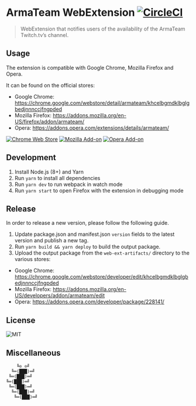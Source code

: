 # ArmaTeam WebExtension  [![CircleCI](https://circleci.com/gh/armateam/extension.svg?style=svg)](https://circleci.com/gh/armateam/extension)

> WebExtension that notifies users of the availability of the ArmaTeam Twitch.tv’s channel.

## Usage

The extension is compatible with Google Chrome, Mozilla Firefox and Opera.

It can be found on the official stores:
- Google Chrome: https://chrome.google.com/webstore/detail/armateam/khcelbgmdklbglgbedjnnnccjfngpded
- Mozilla Firefox: https://addons.mozilla.org/en-US/firefox/addon/armateam/
- Opera: https://addons.opera.com/extensions/details/armateam/

[![Chrome Web Store](https://img.shields.io/chrome-web-store/v/khcelbgmdklbglgbedjnnnccjfngpded.svg)](https://chrome.google.com/webstore/detail/armateam/khcelbgmdklbglgbedjnnnccjfngpded)
[![Mozilla Add-on](https://img.shields.io/amo/v/armateam.svg)](https://addons.mozilla.org/en-US/firefox/addon/armateam/)
[![Opera Add-on](https://img.shields.io/badge/opera_add--on-v1.7.0-blue.svg)](https://addons.opera.com/en/extensions/details/armateam/)


## Development

1. Install Node.js (8+) and Yarn
2. Run `yarn` to install all dependencies
3. Run `yarn dev` to run webpack in watch mode
4. Run `yarn start` to open Firefox with the extension in debugging mode

## Release

In order to release a new version, please follow the following guide.

1. Update package.json and manifest.json `version` fields to the latest version and publish a new tag.
2. Run `yarn build && yarn deploy` to build the output package.
3. Upload the output package from the `web-ext-artifacts/` directory to the various stores:
  - Google Chrome: https://chrome.google.com/webstore/developer/edit/khcelbgmdklbglgbedjnnnccjfngpded
  - Mozilla Firefox: https://addons.mozilla.org/en-US/developers/addon/armateam/edit
  - Opera: https://addons.opera.com/developer/package/228141/

## License

![MIT](https://img.shields.io/badge/licence-MIT-blue.svg)

## Miscellaneous

```
    ╚⊙ ⊙╝
  ╚═(███)═╝
 ╚═(███)═╝
╚═(███)═╝
 ╚═(███)═╝
  ╚═(███)═╝
   ╚═(███)═╝
```
